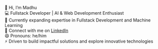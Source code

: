 👋 Hi, I’m Madhu  
💻 Fullstack Developer | AI & Web Development Enthusiast  
🌱 Currently expanding expertise in Fullstack Development and Machine Learning  
🔗 Connect with me on [LinkedIn](https://www.linkedin.com/in/goundla-madhu-goud-511002325)  
😄 Pronouns: he/him  
⚡ Driven to build impactful solutions and explore innovative technologies
